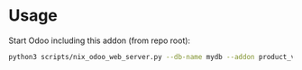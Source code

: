 # Usage

Start Odoo including this addon (from repo root):

```bash
python3 scripts/nix_odoo_web_server.py --db-name mydb --addon product_variant_attribute_tax
```

